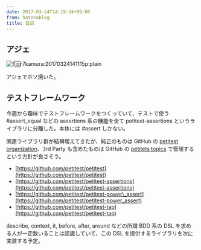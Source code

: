 ```yaml
---
date: 2017-03-24T14:19:24+09:00
from: hatenablog
title: 日記
---
```

## アジェ

![f:id:r7kamura:20170324141115p:plain](https://cdn-ak.f.st-hatena.com/images/fotolife/r/r7kamura/20170324/20170324141115.png "f:id:r7kamura:20170324141115p:plain")

アジェでホソ焼いた。

## テストフレームワーク

今週から趣味でテストフレームワークをつくっていて、テストで使う #assert\_equal などの assertions 系の機能を全て petitest-assertions というライブラリに分離した。本体には #assert しかない。

関連ライブラリ群が結構増えてきたが、純正のものは GitHub の [petitest organization](https://github.com/petitest)、3rd Party も含めたものは GitHub の [petitets topics](https://github.com/search?utf8=%E2%9C%93&q=topic%3Apetitest&type=Repositories) で管理するという方針が良さそう。

- [https://github.com/petitest/petitest](https://github.com/petitest/petitest)
- [https://github.com/petitest/petitest-assertions](https://github.com/petitest/petitest-assertions)
- [https://github.com/petitest/petitest-power\_assert](https://github.com/petitest/petitest-power_assert)
- [https://github.com/petitest/petitest-tap](https://github.com/petitest/petitest-tap)

describe, context, it, before, after, around などの所謂 BDD 系の DSL を求める人が一定数いることは認識していて、この DSL を提供するライブラリを次に実装する予定。

